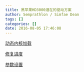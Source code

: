 ```yaml
---
title: 黑苹果HD3000潜在的驱动方案
author: Semprathlon / Simfae Dean
tags: []
categories: []
date: 2016-08-05 17:46:08
---
```

[动态内核加载](http://bbs.pcbeta.com/viewthread-1561195-1-1.html)

[修复进度](http://bbs.pcbeta.com/viewthread-1682967-4-1.html)

[参数设置](http://bbs.pcbeta.com/viewthread-1683744-1-1.html)